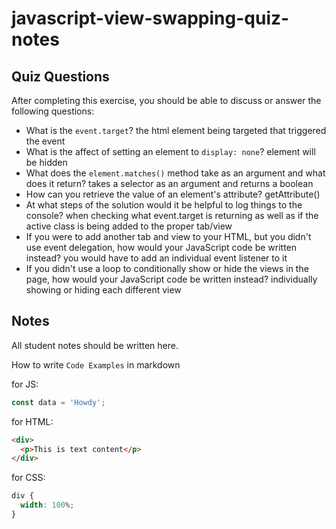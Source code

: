 # javascript-view-swapping-quiz-notes

## Quiz Questions

After completing this exercise, you should be able to discuss or answer the following questions:

- What is the `event.target`?
  the html element being targeted that triggered the event
- What is the affect of setting an element to `display: none`?
  element will be hidden
- What does the `element.matches()` method take as an argument and what does it return?
  takes a selector as an argument and returns a boolean
- How can you retrieve the value of an element's attribute?
  getAttribute()
- At what steps of the solution would it be helpful to log things to the console?
  when checking what event.target is returning as well as if the active class is being added to the proper tab/view
- If you were to add another tab and view to your HTML, but you didn't use event delegation, how would your JavaScript code be written instead?
  you would have to add an individual event listener to it
- If you didn't use a loop to conditionally show or hide the views in the page, how would your JavaScript code be written instead?
  individually showing or hiding each different view

## Notes

All student notes should be written here.

How to write `Code Examples` in markdown

for JS:

```javascript
const data = 'Howdy';
```

for HTML:

```html
<div>
  <p>This is text content</p>
</div>
```

for CSS:

```css
div {
  width: 100%;
}
```
